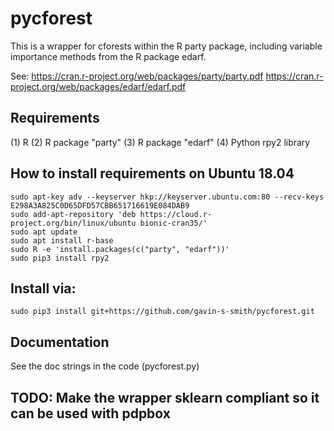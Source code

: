 pycforest
=====================================

This is a wrapper for cforests within the R party package, including variable importance methods from
the R package edarf.

See: 
https://cran.r-project.org/web/packages/party/party.pdf
https://cran.r-project.org/web/packages/edarf/edarf.pdf

## Requirements 
(1) R
(2) R package "party"
(3) R package "edarf"
(4) Python rpy2 library

## How to install requirements on Ubuntu 18.04  
`sudo apt-key adv --keyserver hkp://keyserver.ubuntu.com:80 --recv-keys E298A3A825C0D65DFD57CBB651716619E084DAB9`  
`sudo add-apt-repository 'deb https://cloud.r-project.org/bin/linux/ubuntu bionic-cran35/'`  
`sudo apt update`  
`sudo apt install r-base`  
`sudo R -e 'install.packages(c("party", "edarf"))'`  
`sudo pip3 install rpy2`


## Install via:  
`sudo pip3 install git+https://github.com/gavin-s-smith/pycforest.git`

## Documentation
See the doc strings in the code (pycforest.py)

## TODO: Make the wrapper sklearn compliant so it can be used with pdpbox